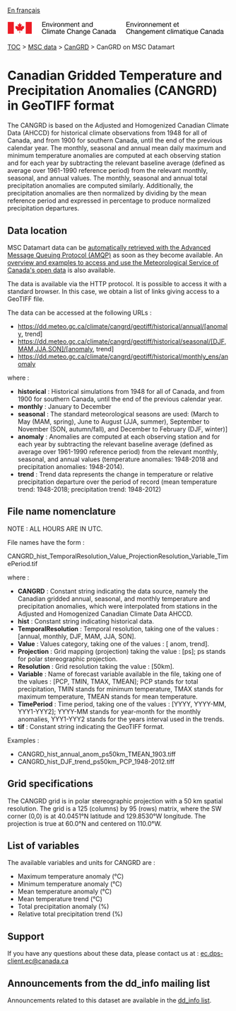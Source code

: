 [En français](readme_cangrd-datamart_fr.md)

![ECCC logo](../../img_eccc-logo.png)

[TOC](../../readme_en.md) > [MSC data](../readme_en.md) > [CanGRD](readme_cangrd_en.md) > CanGRD on MSC Datamart

# Canadian Gridded Temperature and Precipitation Anomalies (CANGRD) in GeoTIFF format

The CANGRD is based on the Adjusted and Homogenized Canadian Climate Data (AHCCD) for historical climate observations from 1948 for all of Canada, and from 1900 for southern Canada, until the end of the previous calendar year. The monthly, seasonal and annual mean daily maximum and minimum temperature anomalies are computed at each observing station and for each year by subtracting the relevant baseline average (defined as average over 1961-1990 reference period) from the relevant monthly, seasonal, and annual values. The monthly, seasonal and annual total precipitation anomalies are computed similarly. Additionally, the precipitation anomalies are then normalized by dividing by the mean reference period and expressed in percentage to produce normalized precipitation departures.

## Data location

MSC Datamart data can be [automatically retrieved with the Advanced Message Queuing Protocol (AMQP)](../../msc-datamart/amqp_en.md) as soon as they become available. An [overview and examples to access and use the Meteorological Service of Canada's open data](../../usage/readme_en.md) is also available.

The data is available via the HTTP protocol. It is possible to access it with a standard browser. In this case, we obtain a list of links giving access to a GeoTIFF file.

The data can be accessed at the following URLs :

* https://dd.meteo.gc.ca/climate/cangrd/geotiff/historical/annual/[anomaly, trend]
* https://dd.meteo.gc.ca/climate/cangrd/geotiff/historical/seasonal/[DJF,MAM,JJA,SON]/[anomaly, trend]
* https://dd.meteo.gc.ca/climate/cangrd/geotiff/historical/monthly_ens/anomaly

where :

* __historical__ : Historical simulations from 1948 for all of Canada, and from 1900 for southern Canada, until the end of the previous calendar year.
* __monthly__ : January to December 
* __seasonal__ : The standard meteorological seasons are used: (March to May (MAM, spring), June to August (JJA, summer),  September to November (SON, autumn/fall), and December to February (DJF, winter)]
* __anomaly__ : Anomalies are computed at each observing station and for each year by subtracting the relevant baseline average (defined as average over 1961-1990 reference period) from the relevant monthly, seasonal, and annual values (temperature anomalies: 1948-2018 and precipitation anomalies: 1948-2014).
* __trend__ : Trend data represents the change in temperature or relative precipitation departure over the period of record (mean temperature trend: 1948-2018; precipitation trend: 1948-2012)

## File name nomenclature 

NOTE : ALL HOURS ARE IN UTC.

File names have the form :

CANGRD_hist_TemporalResolution_Value_ProjectionResolution_Variable_TimePeriod.tif

where :

* __CANGRD__ : Constant string indicating the data source, namely the Canadian gridded annual, seasonal, and monthly temperature and precipitation anomalies, which were interpolated from stations in the Adjusted and Homogenized Canadian Climate Data AHCCD.
* __hist__ : Constant string indicating historical data.
* __TemporalResolution__ : Temporal resolution, taking one of the values : [annual, monthly, DJF, MAM, JJA, SON].
* __Value__ : Values category, taking one of the values :  [ anom, trend].
* __Projection__ : Grid mapping (projection) taking the value : [ps]; ps stands for polar stereographic projection.
* __Resolution__ : Grid resolution taking the value : [50km].
* __Variable__ : Name of forecast variable available in the file, taking one of the values : [PCP, TMIN, TMAX, TMEAN]; PCP stands for total precipitation, TMIN stands for minimum temperature, TMAX stands for maximum temperature, TMEAN stands for mean temperature.
* __TimePeriod__ : Time period, taking one of the values : [YYYY, YYYY-MM, YYY1-YYY2]; YYYY-MM  stands for year-month for the monthly anomalies, YYY1-YYY2 stands for the years interval used in the trends.
* __tif__ : Constant string indicating the GeoTIFF format.

Examples :

* CANGRD_hist_annual_anom_ps50km_TMEAN_1903.tiff
* CANGRD_hist_DJF_trend_ps50km_PCP_1948-2012.tiff

## Grid specifications

The CANGRD grid is in polar stereographic projection with a 50 km spatial resolution. The grid is a 125 (columns) by 95 (rows) matrix, where the SW corner (0,0) is at 40.0451°N latitude and 129.8530°W longitude. The projection is true at 60.0°N and centered on 110.0°W. 

## List of variables

The available variables and units for CANGRD are :

* Maximum temperature anomaly (°C)
* Minimum temperature anomaly (°C)
* Mean temperature anomaly (°C)
* Mean temperature trend (°C)
* Total precipitation anomaly (%)
* Relative total precipitation trend (%)

## Support

If you have any questions about these data, please contact us at : [ec.dps-client.ec@canada.ca](mailto:ec.dps-client.ec@canada.ca)

## Announcements from the dd_info mailing list 

Announcements related to this dataset are available in the [dd_info list](https://lists.ec.gc.ca/cgi-bin/mailman/listinfo/dd_info).

